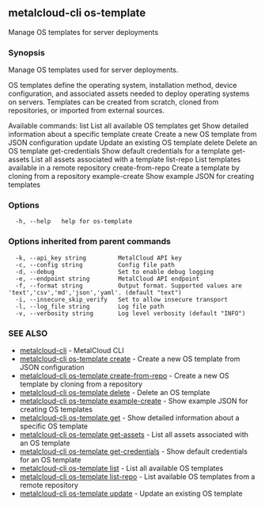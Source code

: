 ## metalcloud-cli os-template

Manage OS templates for server deployments

### Synopsis

Manage OS templates used for server deployments.

OS templates define the operating system, installation method, device configuration,
and associated assets needed to deploy operating systems on servers. Templates can
be created from scratch, cloned from repositories, or imported from external sources.

Available commands:
  list                List all available OS templates
  get                 Show detailed information about a specific template
  create              Create a new OS template from JSON configuration
  update              Update an existing OS template
  delete              Delete an OS template
  get-credentials     Show default credentials for a template
  get-assets          List all assets associated with a template
  list-repo           List templates available in a remote repository
  create-from-repo    Create a template by cloning from a repository
  example-create      Show example JSON for creating templates

### Options

```
  -h, --help   help for os-template
```

### Options inherited from parent commands

```
  -k, --api_key string         MetalCloud API key
  -c, --config string          Config file path
  -d, --debug                  Set to enable debug logging
  -e, --endpoint string        MetalCloud API endpoint
  -f, --format string          Output format. Supported values are 'text','csv','md','json','yaml'. (default "text")
  -i, --insecure_skip_verify   Set to allow insecure transport
  -l, --log_file string        Log file path
  -v, --verbosity string       Log level verbosity (default "INFO")
```

### SEE ALSO

* [metalcloud-cli](metalcloud-cli.md)	 - MetalCloud CLI
* [metalcloud-cli os-template create](metalcloud-cli_os-template_create.md)	 - Create a new OS template from JSON configuration
* [metalcloud-cli os-template create-from-repo](metalcloud-cli_os-template_create-from-repo.md)	 - Create a new OS template by cloning from a repository
* [metalcloud-cli os-template delete](metalcloud-cli_os-template_delete.md)	 - Delete an OS template
* [metalcloud-cli os-template example-create](metalcloud-cli_os-template_example-create.md)	 - Show example JSON for creating OS templates
* [metalcloud-cli os-template get](metalcloud-cli_os-template_get.md)	 - Show detailed information about a specific OS template
* [metalcloud-cli os-template get-assets](metalcloud-cli_os-template_get-assets.md)	 - List all assets associated with an OS template
* [metalcloud-cli os-template get-credentials](metalcloud-cli_os-template_get-credentials.md)	 - Show default credentials for an OS template
* [metalcloud-cli os-template list](metalcloud-cli_os-template_list.md)	 - List all available OS templates
* [metalcloud-cli os-template list-repo](metalcloud-cli_os-template_list-repo.md)	 - List available OS templates from a remote repository
* [metalcloud-cli os-template update](metalcloud-cli_os-template_update.md)	 - Update an existing OS template

